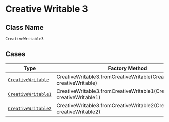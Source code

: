 
# Creative Writable 3

## Class Name

`CreativeWritable3`

## Cases

| Type | Factory Method |
|  --- | --- |
| [`CreativeWritable`](../../../doc/models/containers/creative-writable-3.md) | CreativeWritable3.fromCreativeWritable(CreativeWritable creativeWritable) |
| [`CreativeWritable1`](../../../doc/models/creative-writable-1.md) | CreativeWritable3.fromCreativeWritable1(CreativeWritable1 creativeWritable1) |
| [`CreativeWritable2`](../../../doc/models/creative-writable-2.md) | CreativeWritable3.fromCreativeWritable2(CreativeWritable2 creativeWritable2) |

